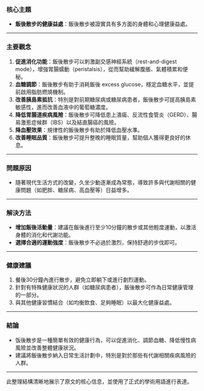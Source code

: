 ### 核心主題  
- **飯後散步的健康益處**：飯後散步被證實具有多方面的身體和心理健康益處。

---

### 主要觀念  
1. **促進消化功能**：飯後散步可以刺激副交感神經系統（rest-and-digest mode），增強胃腸蠕動（peristalsis），從而幫助緩解腹脹、氣體積累和便秘。  
2. **血糖調節**：飯後散步有助于消耗飯後 excess glucose，穩定血糖水平，並提前啟用脂肪燃燒機制。  
3. **改善胰島素抵抗**：特別是對前期糖尿病或糖尿病患者，飯後散步可提高胰島素敏感性，進而改善血液中的葡萄糖濃度。  
4. **降低胃腸道疾病風險**：飯後散步可降低患上潰瘍、反流性食管炎（GERD）、腸易激惹症候群（IBS）以及結直腸癌的風險。  
5. **降血壓效果**：規律性的飯後散步有助於降低血壓水準。  
6. **改善睡眠品質**：飯後散步可提升整晚的睡眠質量，幫助個人獲得更良好的休息。

---

### 問題原因  
- 隨著現代生活方式的改變，久坐少動逐漸成為常態，導致許多與代謝相關的健康問題（如肥胖、糖尿病、高血壓等）日益增多。  

---

### 解決方法  
- **增加飯後活動量**：建議在飯後進行至少10分鐘的散步或其他輕度運動，以激活身體的消化和代謝功能。  
- **選擇合適的運動強度**：飯後散步不必過於激烈，保持舒適的步伐即可。  

---

### 健康建議  
1. 餐後30分鐘內進行散步，避免立即躺下或進行劇烈運動。  
2. 針對有特殊健康狀況的人群（如糖尿病患者），飯後散步可作為日常健康管理的一部分。  
3. 與其他健康習慣結合（如均衡飲食、足夠睡眠）以最大化健康益處。  

---

### 結論  
- 饭後散步是一種簡單有效的健康行為，可以促進消化、調節血糖、降低慢性病風險並改善整體健康狀況。  
- 建議將飯後散步納入日常生活計劃中，特別是對於那些有代謝相關疾病風險的人群。  

--- 

此整理結構清晰地展示了原文的核心信息，並使用了正式的學術用語進行表達。